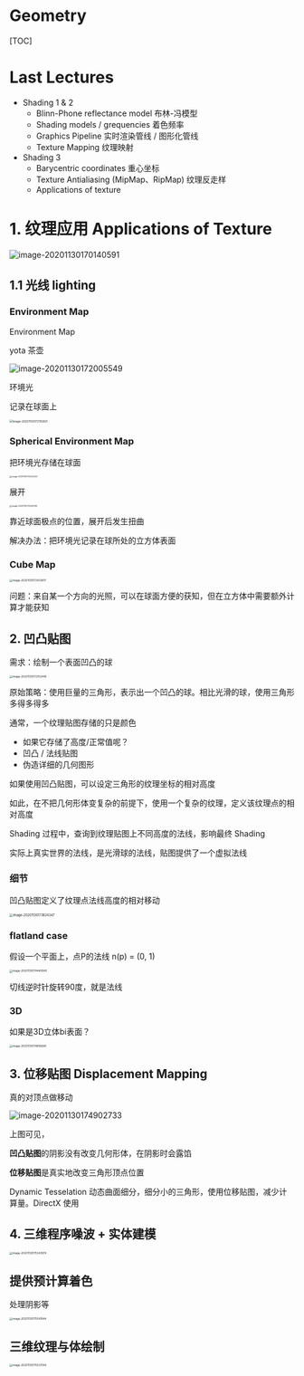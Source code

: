 # Geometry

[TOC]



# Last Lectures

+ Shading 1 & 2
  + Blinn-Phone reflectance model 布林-冯模型
  + Shading models / grequencies 着色频率
  + Graphics Pipeline 实时渲染管线 / 图形化管线
  + Texture Mapping 纹理映射
+ Shading 3
  + Barycentric coordinates 重心坐标
  + Texture Antialiasing (MipMap、RipMap) 纹理反走样
  + Applications of texture



# 1. 纹理应用 Applications of Texture

![image-20201130170140591](https://www.qiniu.cregskin.com/image-20201130170140591.png)



## 1.1 光线 lighting

### Environment Map

Environment Map

yota 茶壶

![image-20201130172005549](https://www.qiniu.cregskin.com/image-20201130172005549.png)





环境光

记录在球面上

<img src="https://www.qiniu.cregskin.com/image-20201130172155821.png" alt="image-20201130172155821" style="zoom:35%;" />





### Spherical Environment Map

把环境光存储在球面

<img src="https://www.qiniu.cregskin.com/image-20201130172222267.png" alt="image-20201130172222267" style="zoom:25%;" />



展开

<img src="https://www.qiniu.cregskin.com/image-20201130172243192.png" alt="image-20201130172243192" style="zoom:25%;" />

靠近球面极点的位置，展开后发生扭曲



解决办法：把环境光记录在球所处的立方体表面

### Cube Map

<img src="https://www.qiniu.cregskin.com/image-20201130172433817.png" alt="image-20201130172433817" style="zoom:33%;" />

问题：来自某一个方向的光照，可以在球面方便的获知，但在立方体中需要额外计算才能获知



## 2. 凹凸贴图

需求：绘制一个表面凹凸的球

<img src="https://www.qiniu.cregskin.com/image-20201130172702445.png" alt="image-20201130172702445" style="zoom:33%;" />

原始策略：使用巨量的三角形，表示出一个凹凸的球。相比光滑的球，使用三角形多得多得多



通常，一个纹理贴图存储的只是颜色

+ 如果它存储了高度/正常值呢？
+ 凹凸 / 法线贴图
+ 伪造详细的几何图形

如果使用凹凸贴图，可以设定三角形的纹理坐标的相对高度

如此，在不把几何形体变复杂的前提下，使用一个复杂的纹理，定义该纹理点的相对高度

Shading 过程中，查询到纹理贴图上不同高度的法线，影响最终 Shading

实际上真实世界的法线，是光滑球的法线，贴图提供了一个虚拟法线





### 细节

凹凸贴图定义了纹理点法线高度的相对移动

<img src="https://www.qiniu.cregskin.com/image-20201130173824347.png" alt="image-20201130173824347" style="zoom: 40%;" />



### flatland case

假设一个平面上，点P的法线 n(p) = (0, 1)

<img src="https://www.qiniu.cregskin.com/image-20201130174440940.png" alt="image-20201130174440940" style="zoom:33%;" />



切线逆时针旋转90度，就是法线



### 3D

如果是3D立体bi表面？

<img src="https://www.qiniu.cregskin.com/image-20201130174616698.png" alt="image-20201130174616698" style="zoom:33%;" />



## 3. 位移贴图 Displacement Mapping

真的对顶点做移动

![image-20201130174902733](https://www.qiniu.cregskin.com/image-20201130174902733.png)



上图可见，

**凹凸贴图**的阴影没有改变几何形体，在阴影时会露馅

**位移贴图**是真实地改变三角形顶点位置



Dynamic Tesselation 动态曲面细分，细分小的三角形，使用位移贴图，减少计算量。DirectX 使用



## 4. 三维程序噪波 + 实体建模

<img src="https://www.qiniu.cregskin.com/image-20201130175343974.png" alt="image-20201130175343974" style="zoom:33%;" />

## 提供预计算着色

处理阴影等

<img src="https://www.qiniu.cregskin.com/image-20201130175541944.png" alt="image-20201130175541944" style="zoom: 33%;" />



## 三维纹理与体绘制

<img src="https://www.qiniu.cregskin.com/image-20201130175537043.png" alt="image-20201130175537043" style="zoom:33%;" />

